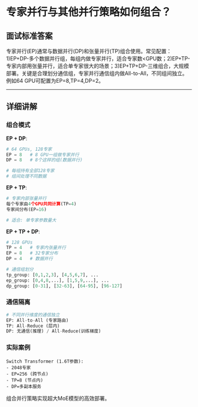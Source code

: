 # 专家并行与其他并行策略如何组合？

## 面试标准答案

专家并行(EP)通常与数据并行(DP)和张量并行(TP)组合使用。常见配置：1)EP+DP-多个数据并行组，每组内做专家并行，适合专家数<GPU数；2)EP+TP-专家内部用张量并行，适合单专家很大的场景；3)EP+TP+DP-三维组合，大规模部署。关键是合理划分通信组，专家并行通信组内做All-to-All，不同组间独立。例如64 GPU可配置为EP=8,TP=4,DP=2。

---

## 详细讲解

### 组合模式

**EP + DP**:
```python
# 64 GPUs, 128专家
EP = 8   # 8 GPU一组做专家并行
DP = 8   # 8个这样的组(数据并行)

# 每组持有全部128专家
# 组间处理不同数据
```

**EP + TP**:
```python
# 专家内部张量并行
每个专家由4个GPU共同计算(TP=4)
专家间分布(EP=16)

# 适合: 单专家参数量大
```

**EP + TP + DP**:
```python
# 128 GPUs
TP = 4   # 专家内张量并行
EP = 8   # 32专家分布
DP = 4   # 数据并行

# 通信组划分
tp_group: [0,1,2,3], [4,5,6,7], ...
ep_group: [0,4,8,...], [1,5,9,...], ...
dp_group: [0-31], [32-63], [64-95], [96-127]
```

### 通信隔离

```python
# 不同并行维度的通信独立
EP: All-to-All (专家路由)
TP: All-Reduce (层内)
DP: 无通信(推理) / All-Reduce(训练梯度)
```

### 实际案例

```
Switch Transformer (1.6T参数):
- 2048专家
- EP=256 (跨节点)
- TP=8 (节点内)
- DP=多副本服务
```

组合并行策略实现超大MoE模型的高效部署。

